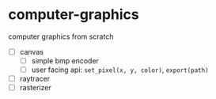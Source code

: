 # computer-graphics

computer graphics from scratch

- [ ] canvas
  - [ ] simple bmp encoder
  - [ ] user facing api: `set_pixel(x, y, color)`, `export(path)`
- [ ] raytracer
- [ ] rasterizer
